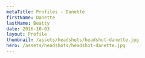 ```yaml
---
metaTitle: Profiles - Danette
firstName: Danette
lastName: Beatty
date: 2016-10-03
layout: Profile
thumbnail: /assets/headshots/headshot-danette.jpg
hero: /assets/headshots/headshot-danette.jpg
---
```

